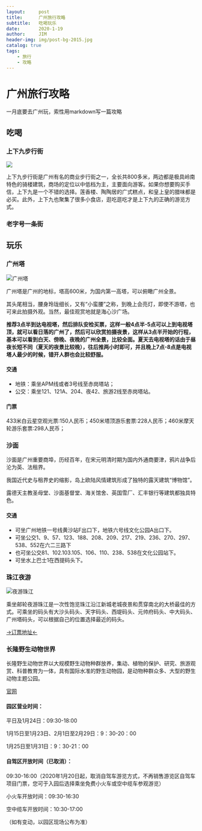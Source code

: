 ```yaml
---
layout:     post
title:      广州旅行攻略
subtitle:   吃喝玩乐
date:       2020-1-19
author:     JIM
header-img: img/post-bg-2015.jpg
catalog: true
tags:
    - 旅行
    - 攻略
---
```


# 广州旅行攻略

一月底要去广州玩，索性用markdown写一篇攻略

## 吃喝

### 上下九步行街

![](https://img1.qunarzz.com/travel/poi/201303/13/6c48b57804fbdad8ddb12cfb.jpg_r_1024x683x95_9c85144b.jpg)

上下九步行街是广州有名的商业步行街之一，全长共800多米，两边都是极具岭南特色的骑楼建筑，商场的定位以中低档为主，主要面向游客。如果你想要购买手信，上下九是一个不错的选择。莲香楼、陶陶居的广式糕点，和皇上皇的腊味都是必买。此外，上下九也聚集了很多小食店，逛吃逛吃才是上下九的正确的游览方式。

### 老字号一条街



## 玩乐

### 广州塔

![广州塔](https://res.klook.com/images/fl_lossy.progressive,q_65/c_fill,w_1295,h_720,f_auto/w_80,x_15,y_15,g_south_west,l_klook_water/activities/jeoolpih7jpkduacsvno/%E5%B9%BF%E5%B7%9E%E5%A1%94%E3%80%8C%E5%B0%8F%E8%9B%AE%E8%85%B0%E3%80%8D%E9%97%A8%E7%A5%A8%EF%BC%88%E4%BB%85%E9%99%90%E4%B8%AD%E5%9B%BD%E5%B1%85%E6%B0%91%E8%BA%AB%E4%BB%BD%E8%AF%81%E6%B8%B8%E5%AE%A2%E8%B4%AD%E4%B9%B0%EF%BC%89.jpg)

广州塔是广州的地标，塔高600米，为国内第一高塔，可以俯瞰广州全景。

其头尾相当，腰身玲珑细长，又有“小蛮腰”之称，到晚上会亮灯，即使不游塔，也可来此拍摄外观。当然，最佳观赏地就是海心沙广场。

**推荐3点半到达电视塔，然后排队安检买票，这样一般4点半-5点可以上到电视塔顶，就可以看日落的广州了，然后可以欣赏拍摄夜景，这样从3点半开始的行程， 基本可以看到白天、傍晚、夜晚的广州全景，比较全面。夏天去电视塔的话由于昼夜长短不同（夏天的夜景比较晚），往后推两小时即可，并且晚上7点-8点是电视塔人最少的时候，错开人群也会比较舒服。**

#### 交通

* 地铁：乘坐APM线或者3号线至赤岗塔站；
* 公交：乘坐121、121A、204、夜42、旅游2线至赤岗塔站。

#### 门票

433米白云星空观光票:150人民币；450米塔顶游乐套票:228人民币；460米摩天轮游乐套票:298人民币；

### 沙面

沙面是广州重要商埠，历经百年，在宋元明清时期为国内外通商要津，鸦片战争后沦为英、法租界。

我国近代史与租界史的缩影，岛上欧陆风情建筑形成了独特的露天建筑“博物馆”。

露德天主教圣母堂、沙面基督堂、海关馆舍、英国雪厂、汇丰银行等建筑都独具特色。

#### 交通
* 可坐广州地铁一号线黄沙站F出口下，地铁六号线文化公园A出口下。
* 可坐公交1、9、57、123、188、208、209、217、219、236、270、297、538、552在六二三路下
* 也可坐公交81、102.103.105、106、110、238、538在文化公园站下。
* 可坐水上巴士1在西提码头下。

### 珠江夜游

![夜游珠江](https://imgs.qunarzz.com/sight/p0/201307/17/df9d2f441124e656c8d65eac.png_710x360_708cf6f5.png)

乘坐邮轮夜游珠江是一次性饱览珠江沿江新城老城夜景和贯穿南北的大桥最佳的方式。可乘坐的码头有大沙头码头、天字码头、西堤码头、元帅府码头、中大码头、广州塔码头，可以根据自己的位置选择最近的码头。

[→订票地址←](https://piao.ctrip.com/dest/t110464.html)

### 长隆野生动物世界
长隆野生动物世界以大规模野生动物种群放养，集动、植物的保护、研究、旅游观赏、科普教育为一体，具有国际水准的野生动物园，是动物种群众多、大型的野生动物主题公园。

[官网](https://www.chimelong.com/gz/safaripark/)
#### 园区营业时间：

平日及1月24日：09:30-18:00

1月15日至1月23日、2月1日至2月29日：9：30-20：00

1月25日至1月31日：9：30-21：00
#### 自驾区开放时间（已取消）：
09:30-16:00（2020年1月20日起，取消自驾车游览方式，不再销售游览区自驾车项目门票，您可于入园后选择乘坐免费小火车或空中缆车参观游览）

小火车开放时间：09:30-16:30

空中缆车开放时间：10:30-17:00

（如有变动，以园区现场公布为准）